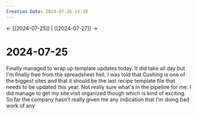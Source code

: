 ```yaml
---
Creation Date: 2024-07-26 14:39
---
```


<- [[2024-07-25]] | [[2024-07-27]]  ->

# 2024-07-25
Finally managed to wrap up template updates today. It did take all day but I'm finally free from the spreadsheet hell. I was told that Cushing is one of the biggest sites and that it should be the last recipe template file that needs to be updated this year. Not really sure what's in the pipeline for me. I did manage to get my site visit organized though which is kind of exciting. So far the company hasn't really given me any indication that I'm doing bad work of any 